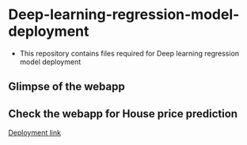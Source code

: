 # Deep-learning-regression-model-deployment
- This repository contains files required for Deep learning regression model deployment

## Glimpse of the webapp

## Check the webapp for House price prediction
[Deployment link](https://housepricepredictionmodel.herokuapp.com/)
